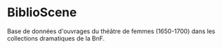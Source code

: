# BiblioScene
Base de données d'ouvrages du théâtre de femmes (1650-1700) dans les collections dramatiques de la BnF. 
